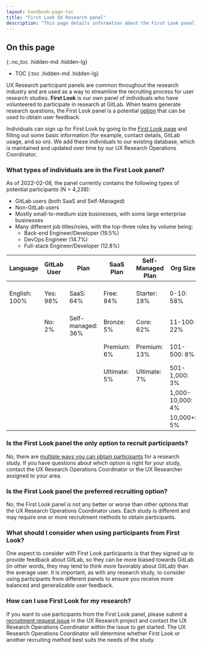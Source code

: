 ```yaml
---
layout: handbook-page-toc
title: "First Look UX Research panel"
description: "This page details information about the First Look panel used for UX Research studies"
---
```


## On this page
{:.no_toc .hidden-md .hidden-lg}

- TOC
{:toc .hidden-md .hidden-lg}

UX Research participant panels are common throughout the research industry and are used as a way to streamline the recruiting process for user research studies. **First Look** is our own panel of individuals who have volunteered to participate in research at GitLab. When teams generate research questions, the First Look panel is a potential [option](https://about.gitlab.com/handbook/product/ux/ux-research-coordination/#recruitment-methods) that can be used to obtain user feedback. 

Individuals can sign up for First Look by going to the [First Look page](https://about.gitlab.com/community/gitlab-first-look/) and filling out some basic information (for example, contact details, GitLab usage, and so on). We add these individuals to our existing database, which is maintained and updated over time by our UX Research Operations Coordinator. 

### What types of individuals are in the First Look panel?

As of 2022-02-08, the panel currently contains the following types of potential participants (N = 4,238):
* GitLab users (both SaaS and Self-Managed)
* Non-GitLab users
* Mostly small-to-medium size businesses, with some large enterprise businesses
* Many different job titles/roles, with the top-three roles by volume being: 
    * Back-end Engineer/Developer (19.5%)
    * DevOps Engineer (14.7%)
    * Full-stack Engineer/Developer (12.8%)

| Language | GitLab User | Plan | SaaS Plan | Self-Managed Plan | Org Size | Team Size |
| ------ | ------ | ------ | ------ | ------ | ------ | ------ |
| English: 100% | Yes: 98% | SaaS: 64% | Free: 84% | Starter: 18% | 0-10: 58% | It's just me: 29% |
|  | No: 2% | Self-managed: 36% | Bronze: 5% | Core: 62% | 11-100: 22% | 1-5: 41% |
|  |  |  | Premium: 6% | Premium: 13% | 101-500: 8% | 6-10: 17% |
|  |  |  | Ultimate: 5% | Ultimate: 7% | 501-1,000: 3% | 11-20: 7% |
|  |  |  |  |  | 1,000-10,000: 4% | 21-30: 2% |
|  |  |  |  |  | 10,000+: 5% | 30+: 4% |

### Is the First Look panel the **only option** to recruit participants?

No, there are [multiple ways you can obtain participants](https://about.gitlab.com/handbook/product/ux/ux-research-coordination/#recruitment-methods) for a research study. If you have questions about which option is right for your study, contact the UX Research Operations Coordinator or the UX Researcher assigned to your area.

### Is the First Look panel the **preferred** recruiting option?

No, the First Look panel is not any better or worse than other options that the UX Research Operations Coordinator uses. Each study is different and may require one or more recruitment methods to obtain participants. 

### What should I consider when using participants from First Look?

One aspect to consider with First Look participants is that they signed up to provide feedback about GitLab, so they can be more biased towards GitLab (in other words, they may tend to think more favorably about GitLab) than the average user. It is important, as with any research study, to consider using participants from different panels to ensure you receive more balanced and generalizable user feedback.

### How can I use First Look for my research?

If you want to use participants from the First Look panel, please submit a [recruitment request issue](https://about.gitlab.com/handbook/product/ux/ux-research/recruiting-participants/#sts=Open%20a%20recruitment%20request%20issue) in the UX Research project and contact the UX Research Operations Coordinator within the issue to get started. The UX Research Operations Coordinator will determine whether First Look or another recruiting method best suits the needs of the study.

